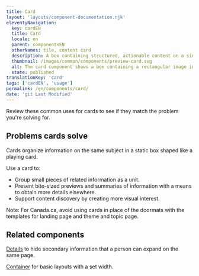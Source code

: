 ```yaml
---
title: Card
layout: 'layouts/component-documentation.njk'
eleventyNavigation:
  key: cardEN
  title: Card
  locale: en
  parent: componentsEN
  otherNames: tile, content card
  description: A box containing structured, actionable content on a single topic.
  thumbnail: /images/common/components/preview-card.svg
  alt: The card component shows a box containing a rectangular image in the top half. Immediately below is a blue rectangular bar running across three quarters of the box representing the card title. Two longer grey bars are stacked just below the blue bar, representing the card description and context area/metadata sections.
  state: published
translationKey: 'card'
tags: ['cardEN', 'usage']
permalink: /en/components/card/
date: 'git Last Modified'
---
```


Review these common uses for cards to see if they match the problem you're solving for.

## Problems cards solve

Cards organize information on the same subject in a static box shaped like a playing card.

Use a card to:

- Group small pieces of related information as a unit.
- Present bite-sized previews and summaries of information with a means to obtain more details elsewhere.
- Support content discovery by creating more visual interest.

Note: For Canada.ca, avoid using cards in place of the doormats with the templates for landing page and theme and topic page.

<article class="bg-full-width bg-primary text-light pt-600 pb-300 my-600">
  <h2 class="mt-0">Related components</h2>

<a href="{{ links.details }}" class="link-light">Details</a> to hide secondary information that a person can expand on the same page.

<a href="{{ links.container }}" class="link-light">Container</a> for basic layouts with a set width.

</article>
